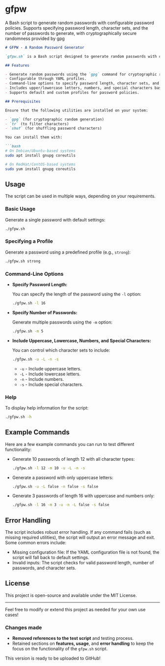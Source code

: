 # gfpw

A Bash script to generate random passwords with configurable password policies. Supports specifying password length, character sets, and the number of passwords to generate, with cryptographically secure randomness provided by gpg

```markdown
# GFPW - A Random Password Generator

`gfpw.sh` is a Bash script designed to generate random passwords with configurable password policies. The script supports various options such as specifying the length of passwords, the number of passwords to generate, and the inclusion of character types (uppercase, lowercase, numbers, and special characters).

## Features

- Generate random passwords using the `gpg` command for cryptographic randomness.
- Configurable through YAML profiles.
- Command-line options to specify password length, character sets, and number of passwords to generate.
- Includes upper/lowercase letters, numbers, and special characters based on user input.
- Supports default and custom profiles for password policies.

## Prerequisites

Ensure that the following utilities are installed on your system:

- `gpg` (for cryptographic random generation)
- `tr` (to filter characters)
- `shuf` (for shuffling password characters)

You can install them with:

```bash
# On Debian/Ubuntu-based systems
sudo apt install gnupg coreutils

# On RedHat/CentOS-based systems
sudo yum install gnupg coreutils
```

## Usage

The script can be used in multiple ways, depending on your requirements.

### Basic Usage

Generate a single password with default settings:

```bash
./gfpw.sh
```

### Specifying a Profile

Generate a password using a predefined profile (e.g., `strong`):

```bash
./gfpw.sh strong
```

### Command-Line Options

- **Specify Password Length:**
  
  You can specify the length of the password using the `-l` option:

  ```bash
  ./gfpw.sh -l 16
  ```

- **Specify Number of Passwords:**

  Generate multiple passwords using the `-m` option:

  ```bash
  ./gfpw.sh -m 5
  ```

- **Include Uppercase, Lowercase, Numbers, and Special Characters:**

  You can control which character sets to include:

  ```bash
  ./gfpw.sh -u -L -n -s
  ```

  - `-u` - Include uppercase letters.
  - `-L` - Include lowercase letters.
  - `-n` - Include numbers.
  - `-s` - Include special characters.

### Help

To display help information for the script:

```bash
./gfpw.sh -h
```

## Example Commands

Here are a few example commands you can run to test different functionality:

- Generate 10 passwords of length 12 with all character types:
  
  ```bash
  ./gfpw.sh -l 12 -m 10 -u -L -n -s
  ```

- Generate a password with only uppercase letters:

  ```bash
  ./gfpw.sh -u -L false -n false -s false
  ```

- Generate 3 passwords of length 16 with uppercase and numbers only:

  ```bash
  ./gfpw.sh -l 16 -m 3 -u -n -L false -s false
  ```

## Error Handling

The script includes robust error handling. If any command fails (such as missing required utilities), the script will output an error message and exit. Some common errors include:

- Missing configuration file: If the YAML configuration file is not found, the script will fall back to default settings.
- Invalid inputs: The script checks for valid password length, number of passwords, and character sets.

## License

This project is open-source and available under the MIT License.

---

Feel free to modify or extend this project as needed for your own use cases!

### Changes made

- **Removed references to the test script** and testing process.
- Retained sections on **features, usage**, and **error handling** to keep the focus on the functionality of the `gfpw.sh` script.

This version is ready to be uploaded to GitHub!
